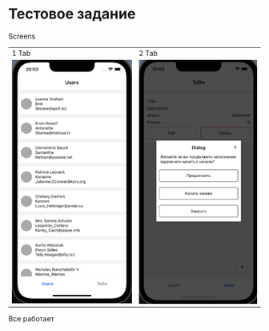 # Тестовое задание


Screens
<table>
   <tr>
      <td>1 Tab</td>
      <td>2 Tab</td>
   </tr>
   <tr>
      <td><img src="./app/assets/screen1.png" alt="" /></td>
      <td><img src="./app/assets/screen2.png" alt="" /></td>
   </tr>
</table>

Все работает 


